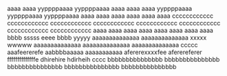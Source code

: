 aaaa
aaaa
yyppppaaaa
yyppppaaaa
aaaa
aaaa
aaaa
yyppppaaaa
yyppppaaaa
yyppppaaaa
aaaa
aaaa
aaaa
aaaa
aaaa
aaaa
cccccccccccc
cccccccccccc
cccccccccccc
cccccccccccc
cccccccccccc
cccccccccccc
cccccccccccc
cccccccccccc
aaaa
aaaa
aaaa
aaaa
aaaa
aaaa
aaaa
aaaa
bbbb
sssss
eeee
bbbb
yyyyy
aaaaaaaaaaaaaa
aaaaaaaaaaaaaa
xxxxx
wwwww
aaaaaaaaaaaaaa
aaaaaaaaaaaaaa
aaaaaaaaaaaaaa
ccccc
aaafeererefe
aabbbbaaaaa
aaaaaaaaaaa
afererexxxxfee
aferereferer
ffffffffffffffe
dhirehire
hdirheih
cccc
bbbbbbbbbbbbbbb
bbbbbbbbbbbbbbb
bbbbbbbbbbbbbbb
bbbbbbbbbbbbbbb
bbbbbbbbbbbbbbb
